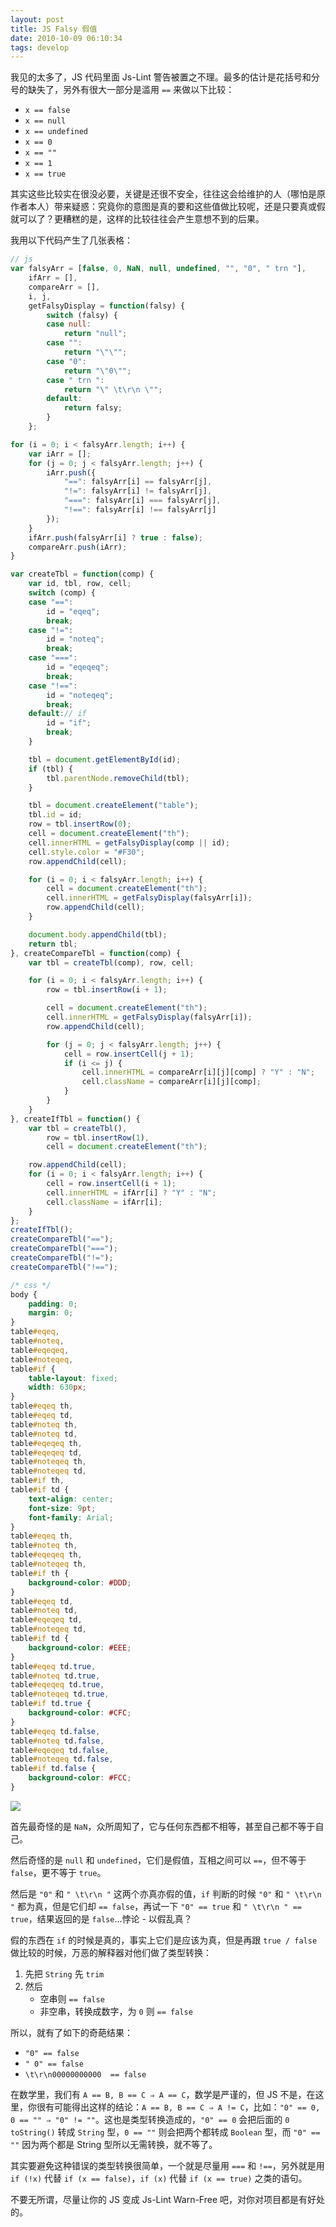 ```yaml
---
layout: post
title: JS Falsy 假值
date: 2010-10-09 06:10:34
tags: develop
---
```


我见的太多了，JS 代码里面 Js-Lint 警告被置之不理。最多的估计是花括号和分号的缺失了，另外有很大一部分是滥用 `==` 来做以下比较：

* `x == false`
* `x == null`
* `x == undefined`
* `x == 0`
* `x == ""`
* `x == 1`
* `x == true`

其实这些比较实在很没必要，关键是还很不安全，往往这会给维护的人（哪怕是原作者本人）带来疑惑：究竟你的意图是真的要和这些值做比较呢，还是只要真或假就可以了？更糟糕的是，这样的比较往往会产生意想不到的后果。

我用以下代码产生了几张表格：

```js
// js
var falsyArr = [false, 0, NaN, null, undefined, "", "0", " trn "],
    ifArr = [],
    compareArr = [],
    i, j,
    getFalsyDisplay = function(falsy) {
        switch (falsy) {
        case null:
            return "null";
        case "":
            return "\"\"";
        case "0":
            return "\"0\"";
        case " trn ":
            return "\" \t\r\n \"";
        default:
            return falsy;
        }
    };

for (i = 0; i < falsyArr.length; i++) {
    var iArr = [];
    for (j = 0; j < falsyArr.length; j++) {
        iArr.push({
            "==": falsyArr[i] == falsyArr[j],
            "!=": falsyArr[i] != falsyArr[j],
            "===": falsyArr[i] === falsyArr[j],
            "!==": falsyArr[i] !== falsyArr[j]
        });
    }
    ifArr.push(falsyArr[i] ? true : false);
    compareArr.push(iArr);
}

var createTbl = function(comp) {
    var id, tbl, row, cell;
    switch (comp) {
    case "==":
        id = "eqeq";
        break;
    case "!=":
        id = "noteq";
        break;
    case "===":
        id = "eqeqeq";
        break;
    case "!==":
        id = "noteqeq";
        break;
    default:// if
        id = "if";
        break;
    }

    tbl = document.getElementById(id);
    if (tbl) {
        tbl.parentNode.removeChild(tbl);
    }

    tbl = document.createElement("table");
    tbl.id = id;
    row = tbl.insertRow(0);
    cell = document.createElement("th");
    cell.innerHTML = getFalsyDisplay(comp || id);
    cell.style.color = "#F30";
    row.appendChild(cell);

    for (i = 0; i < falsyArr.length; i++) {
        cell = document.createElement("th");
        cell.innerHTML = getFalsyDisplay(falsyArr[i]);
        row.appendChild(cell);
    }

    document.body.appendChild(tbl);
    return tbl;
}, createCompareTbl = function(comp) {
    var tbl = createTbl(comp), row, cell;

    for (i = 0; i < falsyArr.length; i++) {
        row = tbl.insertRow(i + 1);

        cell = document.createElement("th");
        cell.innerHTML = getFalsyDisplay(falsyArr[i]);
        row.appendChild(cell);

        for (j = 0; j < falsyArr.length; j++) {
            cell = row.insertCell(j + 1);
            if (i <= j) {
                cell.innerHTML = compareArr[i][j][comp] ? "Y" : "N";
                cell.className = compareArr[i][j][comp];
            }
        }
    }
}, createIfTbl = function() {
    var tbl = createTbl(),
        row = tbl.insertRow(1),
        cell = document.createElement("th");

    row.appendChild(cell);
    for (i = 0; i < falsyArr.length; i++) {
        cell = row.insertCell(i + 1);
        cell.innerHTML = ifArr[i] ? "Y" : "N";
        cell.className = ifArr[i];
    }
};
createIfTbl();
createCompareTbl("==");
createCompareTbl("===");
createCompareTbl("!=");
createCompareTbl("!==");
```

```css
/* css */
body {
    padding: 0;
    margin: 0;
}
table#eqeq,
table#noteq,
table#eqeqeq,
table#noteqeq,
table#if {
    table-layout: fixed;
    width: 630px;
}
table#eqeq th,
table#eqeq td,
table#noteq th,
table#noteq td,
table#eqeqeq th,
table#eqeqeq td,
table#noteqeq th,
table#noteqeq td,
table#if th,
table#if td {
    text-align: center;
    font-size: 9pt;
    font-family: Arial;
}
table#eqeq th,
table#noteq th,
table#eqeqeq th,
table#noteqeq th,
table#if th {
    background-color: #DDD;
}
table#eqeq td,
table#noteq td,
table#eqeqeq td,
table#noteqeq td,
table#if td {
    background-color: #EEE;
}
table#eqeq td.true,
table#noteq td.true,
table#eqeqeq td.true,
table#noteqeq td.true,
table#if td.true {
    background-color: #CFC;
}
table#eqeq td.false,
table#noteq td.false,
table#eqeqeq td.false,
table#noteqeq td.false,
table#if td.false {
    background-color: #FCC;
}
```

![](/images/posts/js_falsy_compare.png)

首先最奇怪的是 `NaN`，众所周知了，它与任何东西都不相等，甚至自己都不等于自己。

然后奇怪的是 `null` 和 `undefined`，它们是假值，互相之间可以 `==`，但不等于 `false`，更不等于 `true`。

然后是 `"0"` 和 `" \t\r\n "` 这两个亦真亦假的值，`if` 判断的时候 `"0"` 和 `" \t\r\n "` 都为真，但是它们却 `== false`，再试一下 `"0" == true` 和 `" \t\r\n " == true`，结果返回的是 `false`...悖论 - 以假乱真？

假的东西在 `if` 的时候是真的，事实上它们是应该为真，但是再跟 `true / false` 做比较的时候，万恶的解释器对他们做了类型转换：

1. 先把 `String` 先 `trim`
2. 然后
	* 空串则 `== false`
	* 非空串，转换成数字，为 `0` 则 `== false`

所以，就有了如下的奇葩结果：

* `"0" == false`
* `" 0" == false`
* `\t\r\n00000000000  == false`

在数学里，我们有 `A == B, B == C ⇒ A == C`，数学是严谨的，但 JS 不是，在这里，你很有可能得出这样的结论：`A == B, B == C ⇒ A != C`，比如：`"0" == 0, 0 == "" ⇒ "0" != ""`。这也是类型转换造成的，`"0" == 0` 会把后面的 `0` `toString()` 转成 `String` 型，`0 == ""` 则会把两个都转成 `Boolean` 型，而 `"0" == ""` 因为两个都是 String 型所以无需转换，就不等了。

其实要避免这种错误的类型转换很简单，一个就是尽量用 `===` 和 `!==`，另外就是用 `if (!x)` 代替 `if (x == false)`，`if (x)` 代替 `if (x == true)` 之类的语句。

不要无所谓，尽量让你的 JS 变成 Js-Lint Warn-Free 吧，对你对项目都是有好处的。